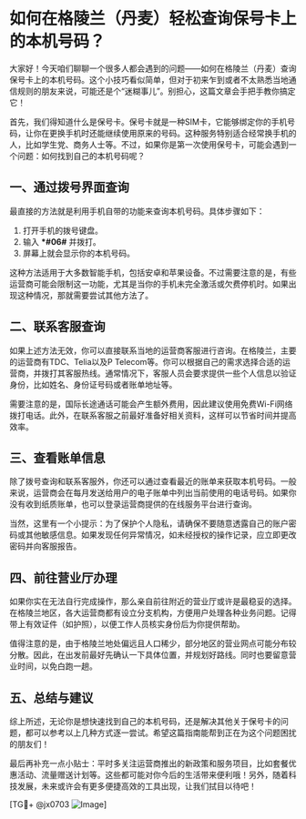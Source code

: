 # 如何在格陵兰（丹麦）轻松查询保号卡上的本机号码？

大家好！今天咱们聊聊一个很多人都会遇到的问题——如何在格陵兰（丹麦）查询保号卡上的本机号码。这个小技巧看似简单，但对于初来乍到或者不太熟悉当地通信规则的朋友来说，可能还是个“迷糊事儿”。别担心，这篇文章会手把手教你搞定它！

首先，我们得知道什么是保号卡。保号卡就是一种SIM卡，它能够绑定你的手机号码，让你在更换手机时还能继续使用原来的号码。这种服务特别适合经常换手机的人，比如学生党、商务人士等。不过，如果你是第一次使用保号卡，可能会遇到一个问题：如何找到自己的本机号码呢？

## 一、通过拨号界面查询

最直接的方法就是利用手机自带的功能来查询本机号码。具体步骤如下：

1. 打开手机的拨号键盘。
2. 输入 **\*#06#** 并拨打。
3. 屏幕上就会显示你的本机号码。

这种方法适用于大多数智能手机，包括安卓和苹果设备。不过需要注意的是，有些运营商可能会限制这一功能，尤其是当你的手机未完全激活或欠费停机时。如果出现这种情况，那就需要尝试其他方法了。

## 二、联系客服查询

如果上述方法无效，你可以直接联系当地的运营商客服进行咨询。在格陵兰，主要的运营商有TDC、Telia以及P Telecom等。你可以根据自己的需求选择合适的运营商，并拨打其客服热线。通常情况下，客服人员会要求提供一些个人信息以验证身份，比如姓名、身份证号码或者账单地址等。

需要注意的是，国际长途通话可能会产生额外费用，因此建议使用免费Wi-Fi网络拨打电话。此外，在联系客服之前最好准备好相关资料，这样可以节省时间并提高效率。

## 三、查看账单信息

除了拨号查询和联系客服外，你还可以通过查看最近的账单来获取本机号码。一般来说，运营商会在每月发送给用户的电子账单中列出当前使用的电话号码。如果你没有收到纸质账单，也可以登录运营商提供的在线服务平台进行查询。

当然，这里有一个小提示：为了保护个人隐私，请确保不要随意透露自己的账户密码或其他敏感信息。如果发现任何异常情况，如未经授权的操作记录，应立即更改密码并向客服报告。

## 四、前往营业厅办理

如果你实在无法自行完成操作，那么亲自前往附近的营业厅或许是最稳妥的选择。在格陵兰地区，各大运营商都有设立分支机构，方便用户处理各种业务问题。记得带上有效证件（如护照），以便工作人员核实身份后为你提供帮助。

值得注意的是，由于格陵兰地处偏远且人口稀少，部分地区的营业网点可能分布较分散。因此，在出发前最好先确认一下具体位置，并规划好路线。同时也要留意营业时间，以免白跑一趟。

## 五、总结与建议

综上所述，无论你是想快速找到自己的本机号码，还是解决其他关于保号卡的问题，都可以参考以上几种方式逐一尝试。希望这篇指南能帮到正在为这个问题困扰的朋友们！

最后再补充一点小贴士：平时多关注运营商推出的新政策和服务项目，比如套餐优惠活动、流量赠送计划等。这些都可能对你今后的生活带来便利哦！另外，随着科技发展，未来或许会有更多便捷高效的工具出现，让我们拭目以待吧！

[TG💪+ @jx0703 ![Image](https://github.com/user-attachments/assets/dbca1d08-cadb-493c-b0ec-ad6f7a83f270)]